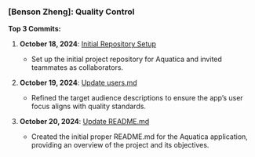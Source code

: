 ### [Benson Zheng]: Quality Control

**Top 3 Commits:**

1. **October 18, 2024**: [Initial Repository Setup](https://github.com/batterydied/Aquatica/commit/48e9c9e28af274d026659d49c735a3daf2118f46)
   - Set up the initial project repository for Aquatica and invited teammates as collaborators.

2. **October 19, 2024**: [Update users.md](https://github.com/batterydied/Aquatica/commit/b148286321d5930a7b7c9348db42249470693653)
   - Refined the target audience descriptions to ensure the app’s user focus aligns with quality standards.

3. **October 20, 2024**: [Update README.md](https://github.com/batterydied/Aquatica/commit/a0beebac2a1c6827ff828c367b9a443465c3f5df)
   - Created the initial proper README.md for the Aquatica application, providing an overview of the project and its objectives.
